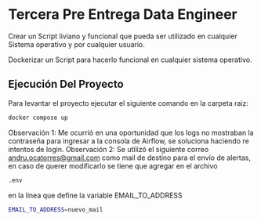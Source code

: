 
# Tercera Pre Entrega Data Engineer

Crear un Script liviano y funcional que pueda ser utilizado en cualquier Sistema operativo y por cualquier usuario. 

Dockerizar un Script para hacerlo funcional en cualquier sistema operativo. 






##  Ejecución Del Proyecto
Para levantar el proyecto ejecutar el siguiente comando en la carpeta raiz:

```bash
docker compose up
```
Observación 1: Me ocurrió en una oportunidad que los logs no mostraban la contraseña para ingresar a la consola de Airflow, se soluciona haciendo re intentos de login.
Observación 2: Se utilizó el siguiente correo andru.ocatorres@gmail.com como mail de destino para el envío de alertas, en caso de querer modificarlo se tiene que agregar en el archivo 

```bash
.env
```

en la linea que define la variable EMAIL_TO_ADDRESS

```bash
EMAIL_TO_ADDRESS=nuevo_mail
```
